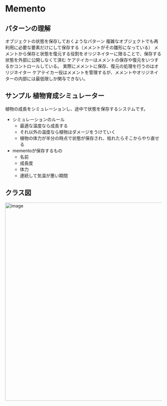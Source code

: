 # Memento
## パターンの理解
オブジェクトの状態を保存しておくようなパターン
複雑なオブジェクトでも再利用に必要な要素だけにして保存する（メメントがその雛形になっている）
メメントから保存と状態を復元する役割をオリジネイターに限ることで、保存する状態を外部に公開しなくて済む
ケアテイカーはメメントの保存や復元をいつするかコントロールしている。
実際にメメントに保存、復元の処理を行うのはオリジネイター
ケアテイカー役はメメントを管理するが、メメントやオリジネイターの内部には最低限しか関与できない。

## サンプル 植物育成シミュレーター
植物の成長をシミュレーションし、途中で状態を保存するシステムです。
- シミュレーションのルール
  - 最適な温度なら成長する
  - それ以外の温度なら植物はダメージをうけていく
  - 植物の体力が半分の時点で状態が保存され、枯れたらそこからやり直せる
- mementoが保存するもの
  - 名前
  - 成長度
  - 体力
  - 連続して気温が悪い期間

## クラス図
<img width="636" alt="image" src="https://github.com/user-attachments/assets/3172bf54-3a75-4140-96f6-6cef2ac17acf" />

